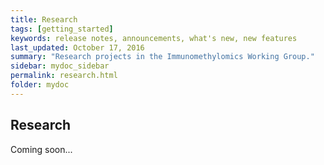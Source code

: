 ```yaml
---
title: Research
tags: [getting_started]
keywords: release notes, announcements, what's new, new features
last_updated: October 17, 2016
summary: "Research projects in the Immunomethylomics Working Group."
sidebar: mydoc_sidebar
permalink: research.html
folder: mydoc
---
```


## Research

Coming soon...
